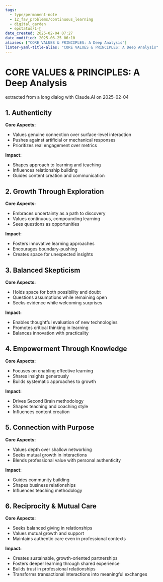 ```yaml
---
tags:
  - type/permanent-note
  - 12_fav_problems/continuous_learning
  - digital_garden
  - epstatus/1-🌱
date_created: 2025-02-04 07:27
date_modified: 2025-06-25 06:10
aliases: ["CORE VALUES & PRINCIPLES: A Deep Analysis"]
linter-yaml-title-alias: "CORE VALUES & PRINCIPLES: A Deep Analysis"
---
```

# CORE VALUES & PRINCIPLES: A Deep Analysis

extracted from a long dialog with Claude.AI on 2025-02-04

## 1. Authenticity

**Core Aspects:**
- Values genuine connection over surface-level interaction
- Pushes against artificial or mechanical responses
- Prioritizes real engagement over metrics

**Impact:**
- Shapes approach to learning and teaching
- Influences relationship building
- Guides content creation and communication

## 2. Growth Through Exploration

**Core Aspects:**
- Embraces uncertainty as a path to discovery
- Values continuous, compounding learning
- Sees questions as opportunities

**Impact:**
- Fosters innovative learning approaches
- Encourages boundary-pushing
- Creates space for unexpected insights

## 3. Balanced Skepticism

**Core Aspects:**
- Holds space for both possibility and doubt
- Questions assumptions while remaining open
- Seeks evidence while welcoming surprises

**Impact:**
- Enables thoughtful evaluation of new technologies
- Promotes critical thinking in learning
- Balances innovation with practicality

## 4. Empowerment Through Knowledge

**Core Aspects:**
- Focuses on enabling effective learning
- Shares insights generously
- Builds systematic approaches to growth

**Impact:**
- Drives Second Brain methodology
- Shapes teaching and coaching style
- Influences content creation

## 5. Connection with Purpose

**Core Aspects:**
- Values depth over shallow networking
- Seeks mutual growth in interactions
- Blends professional value with personal authenticity

**Impact:**
- Guides community building
- Shapes business relationships
- Influences teaching methodology

## 6. Reciprocity & Mutual Care

**Core Aspects:**
- Seeks balanced giving in relationships
- Values mutual growth and support
- Maintains authentic care even in professional contexts

**Impact:**
- Creates sustainable, growth-oriented partnerships
- Fosters deeper learning through shared experience
- Builds trust in professional relationships
- Transforms transactional interactions into meaningful exchanges
